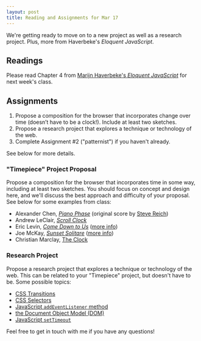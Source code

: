```yaml
---
layout: post
title: Reading and Assignments for Mar 17
---
```


We're getting ready to move on to a new project as well as a research project. Plus, more from Haverbeke's _Eloquent JavaScript_.

<!--more-->

## Readings

Please read Chapter 4 from [Marijn Haverbeke's _Eloquent JavaScript_](http://eloquentjavascript.net/04_data.html) for next week's class.

## Assignments

 1. Propose a composition for the browser that incorporates change over time (doesn’t have to be a clock!). Include at least two sketches.
 2. Propose a research project that explores a technique or technology of the web.
 3. Complete Assignment #2 ("patternist") if you haven't already.

See below for more details.


### "Timepiece" Project Proposal

Propose a composition for the browser that incorporates time in some way, including at least two sketches. You should focus on concept and design here, and we'll discuss the best approach and difficulty of your proposal. See below for some examples from class:

 * Alexander Chen, [_Piano Phase_](http://www.chenalexander.com/Piano-Phase) (original score by [Steve Reich](http://en.wikipedia.org/wiki/Piano_Phase))
 * Andrew LeClair, [_Scroll Clock_](http://andrewleclair.com/scrollclock/)
 * Eric Levin, [_Come Down to Us_](http://ericrius1.github.io/ComeDownToUs/) ([more info](https://www.chromeexperiments.com/experiment/come-down-to-us))
 * Joe McKay, [_Sunset Solitare_](https://www.youtube.com/watch?v=DchBgy8yCd0&feature=youtu.be) ([more info](http://www.joemckaystudio.com/sunset.php))
 * Christian Marclay, [The Clock](http://en.wikipedia.org/wiki/The_Clock_%282010_film%29)


### Research Project

Propose a research project that explores a technique or technology of the web. This can be related to your "Timepiece" project, but doesn't have to be. Some possible topics:

 * [CSS Transitions](https://developer.mozilla.org/en-US/docs/Web/Guide/CSS/Using_CSS_transitions)
 * [CSS Selectors](http://css.maxdesign.com.au/selectutorial/)
 * [JavaScript `addEventListener` method](http://www.w3schools.com/jsref/met_document_addeventlistener.asp)
 * [the Document Object Model (DOM)](https://css-tricks.com/dom/)
 * [JavaScript `setTimeout`](http://www.w3schools.com/jsref/met_win_settimeout.asp)

Feel free to get in touch with me if you have any questions!
